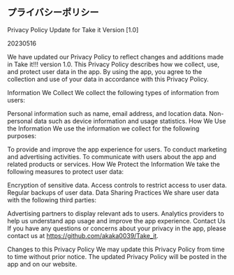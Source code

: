 ## プライバシーポリシー

Privacy Policy Update for Take it Version [1.0]

20230516

We have updated our Privacy Policy to reflect changes and additions made in Take it!!! version 1.0. This Privacy Policy describes how we collect, use, and protect user data in the app. By using the app, you agree to the collection and use of your data in accordance with this Privacy Policy.

Information We Collect
We collect the following types of information from users:

Personal information such as name, email address, and location data.
Non-personal data such as device information and usage statistics.
How We Use the Information
We use the information we collect for the following purposes:

To provide and improve the app experience for users.
To conduct marketing and advertising activities.
To communicate with users about the app and related products or services.
How We Protect the Information
We take the following measures to protect user data:

Encryption of sensitive data.
Access controls to restrict access to user data.
Regular backups of user data.
Data Sharing Practices
We share user data with the following third parties:

Advertising partners to display relevant ads to users.
Analytics providers to help us understand app usage and improve the app experience.
Contact Us
If you have any questions or concerns about your privacy in the app, please contact us at https://github.com/akaka0039/Take_it.

Changes to this Privacy Policy
We may update this Privacy Policy from time to time without prior notice. The updated Privacy Policy will be posted in the app and on our website.
